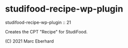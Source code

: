 # studifood-recipe-wp-plugin

studifood-recipe-wp-plugin :: 21

Creates the CPT "Recipe" for StudiFood.

(C) 2021 Marc Eberhard

